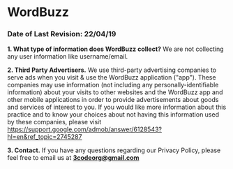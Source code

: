 # WordBuzz
<h3>Date of Last Revision: 22/04/19</h3>

<strong>1. What type of information does WordBuzz collect?</strong>
We are not collecting any user information like username/email.

<strong>2. Third Party Advertisers.</strong>
We use third-party advertising companies to serve ads when you visit & use the WordBuzz application ("app"). These companies may use information (not including any personally-identifiable information) about your visits to other websites and the WordBuzz app and other mobile applications in order to provide advertisements about goods and services of interest to you. If you would like more information about this practice and to know your choices about not having this information used by these companies, please visit https://support.google.com/admob/answer/6128543?hl=en&ref_topic=2745287

<strong>3. Contact.</strong>
If you have any questions regarding our Privacy Policy, please feel free to email us at <strong>3codeorg@gmail.com</strong>
